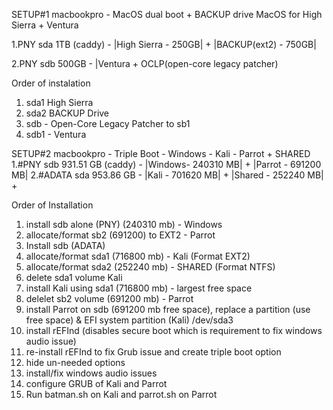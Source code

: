 SETUP#1 macbookpro - MacOS dual boot + BACKUP drive
MacOS for High Sierra + Ventura

1.PNY sda 1TB (caddy) - |High Sierra - 250GB| + |BACKUP(ext2) - 750GB| 

2.PNY sdb 500GB - |Ventura + OCLP(open-core legacy patcher)

Order of instalation
1. sda1 High Sierra
2. sda2 BACKUP Drive
3. sdb - Open-Core Legacy Patcher to sb1
4. sdb1 - Ventura 


SETUP#2 macbookpro - Triple Boot - Windows - Kali - Parrot + SHARED
1.#PNY sdb 931.51 GB (caddy) - |Windows- 240310 MB| + |Parrot - 691200 MB| 
2.#ADATA sda 953.86 GB - |Kali - 701620 MB| + |Shared - 252240 MB| + 

Order of Installation
1. install sdb alone (PNY) (240310 mb) - Windows
2. allocate/format sb2 (691200) to EXT2 - Parrot
3. Install sdb (ADATA)  
4. allocate/format sda1 (716800 mb) - Kali (Format EXT2)
5. allocate/format sda2 (252240 mb) - SHARED (Format NTFS)
6. delete sda1 volume Kali
7. install Kali using sda1 (716800 mb) - largest free space
8. delelet sb2 volume (691200 mb) - Parrot
9. install Parrot on sdb (691200 mb free space), replace a partition (use free space) & EFI system partition (Kali) /dev/sda3
10. install rEFInd (disables secure boot which is requirement to fix windows audio issue)
11. re-install rEFInd to fix Grub issue and create triple boot option
12. hide un-needed options
13. install/fix windows audio issues
14. configure GRUB of Kali and Parrot
15. Run batman.sh on Kali and parrot.sh on Parrot
